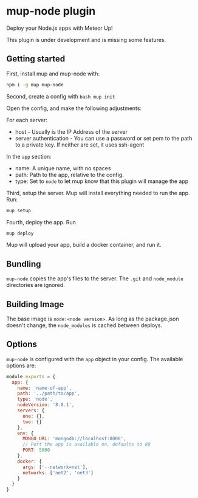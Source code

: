 # mup-node plugin

Deploy your Node.js apps with Meteor Up!

This plugin is under development and is missing some features.

## Getting started

First, install mup and mup-node with:

```bash
npm i -g mup mup-node
```

Second, create a config with
``bash
mup init
``

Open the config, and make the following adjustments:

For each server:
- host - Usually is the IP Address of the server
- server authentication - You can use a password or set pem to the path to a private key. If neither are set, it uses ssh-agent

In the `app` section:

- name: A unique name, with no spaces
- path: Path to the app, relative to the config.
- type: Set to `node` to let mup know that this plugin will manage the app

Third, setup the server. Mup will install everything needed to run the app. Run:

```bash
mup setup
```

Fourth, deploy the app. Run

```bash
mup deploy
```

Mup will upload your app, build a docker container, and run it.

## Bundling

`mup-node` copies the app's files to the server. The `.git` and `node_module` directories are ignored.

## Building Image

The base image is `node:<node version>`. As long as the package.json doesn't change, the `node_modules` is cached between deploys.

## Options

`mup-node` is configured with the `app` object in your config. The available options are:

```js
module.exports = {
  app: {
    name: 'name-of-app',
    path: '../path/to/app',
    type: 'node',
    nodeVersion: '8.8.1',
    servers: {
      one: {},
      two: {}
    },
    env: {
      MONGO_URL: 'mongodb://localhost:8000',
      // Port the app is available on, defaults to 80
      PORT: 5000
    },
    docker: {
      args: ['--network=net'],
      networks: ['net2', 'net3']
    }
  }
}

```
